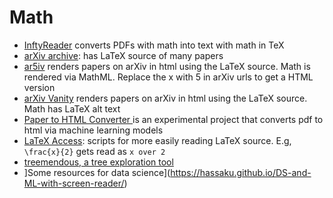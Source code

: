 
# Math

- [InftyReader](http://www.inftyreader.org/?p=29) converts PDFs with math into text with math in TeX
- [arXiv archive](https://arxiv.org/): has LaTeX source of many papers
- [ar5iv](https://ar5iv.org/) renders papers on arXiv in html using the LaTeX source. Math is rendered via MathML. Replace the x with 5 in arXiv urls to get a HTML version
- [arXiv Vanity](https://www.arxiv-vanity.com/) renders papers on arXiv in html using the LaTeX source. Math has LaTeX alt text
- [Paper to HTML Converter ](https://papertohtml.org/) is an experimental project that converts pdf to html via machine learning models
- [LaTeX Access](https://sourceforge.net/projects/latex-access/): scripts for more easily reading LaTeX source. E.g, `\frac{x}{2}` gets read as `x over 2`
- [treemendous, a tree exploration tool](https://github.com/codeofdusk/treemendous)
- ]Some resources for data science](https://hassaku.github.io/DS-and-ML-with-screen-reader/)
